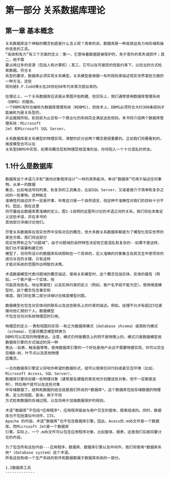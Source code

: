 第一部分 关系数据库理论
=======================

第一章 基本概念
--------------

    关系数据库这个神秘的概念到底是什么含义呢？简单的说，数据库是一种高效且有力地存储和操作信息的工具。
    “高效和有力”有三个方面的含义：第一，它意味着数据是被保护的，免于意外的丢失或损坏；其二，他不需
    要占用过多的资源（包括人和计算机）；其三，它可以在可接受的性能约束下，以恰当的方式检索数据。符合关
    系型的要求，数据库必须实现关系模型。关系模型是根据一系列规则来描述现实世界某些方面的一种方法，这些
    规则是E.F.Codd博士在20世纪60年代末首次提出来的。

    在理论上，一个关系数据库应该是从草图开始构建，但实际上，我们通常使用数据库管理系统（DBMS）的服务。
    一个DBMS有时也被称为数据库管理系统（RDBMS)，但技术上，DBMS必须符合大约300条规则才能被称为是关系型的，
    并且据我所知，到目前为止还有一个商业化的系统完全满足这些规则。本书将介绍两个数据库管理系统：Microsoft
    Jet 和Microsoft SQL Server。

    关系数据库是关系模型的物理实现，清楚的区分这两个概念是很重要的。正如我们将要看到的，维度模型也可以在
    关系型DBMS中实现，如果将概念层和物理层相混淆的话，你将陷入一个十分混乱的状态。

1.1什么是数据库
--------------

    数据库这个术语几乎和“面向对象程序设计”一样的耳熟能详。单词“数据库”可用于描述任何事物。从单一的数据
    集合，比如电话号码列表，到复杂的工具集合，比如SQL Server，又或者是介于简单和复杂之间的一些事物。这种缺乏
    准确性的描述并不一定是坏事，毕竟这只是一个自然语言，但这种不准确性对我们的目标十分不利。因此，我在这里
    将尽量给出数据库更准确的定义。图1-1说明的这里所讨论的术语之间的关系。我们将在本章定义这些术语，并在本书的
    其他部分详细讨论他们。

    尽管关系数据库在现实世界中没有对应的概念，但大多数关系数据库都是为了模型化现实世界的某些方面，我们将这部分
    现实世界称之为“问题域”。由于问题域的自然特性决定啦它是混乱和复杂的--如果不是这样，我们也不需要构建它的
    模型了，将你所设计的数据库系统限制在一个具体的，定义准确的对象集合及其交互中使项目的成功与否的关键。只有这样
    才能对系统的范围作出明智的决策。

    术语数据模型代表问题域的概念描述，使用关系模型时，这个概念包括实体，实体的属性（例如，一个客户是一个实体，他
    可能具有姓名，地址等属性）以及实体约束的定义（例如，客户名字段不能为空）。使用维度模型时，这个概念包含事实和
    维度。我们将在第二部分详细讨论维度模型问题。

    数据模型也包含对实体间的联系以及这些联系上的约束的描述。例如，经理不允许有超过5位直接向他汇报的个人。数据模型
    不包含任何对系统物理层的引用。

    物理层的定义--表和视图的实现--称之为数据库模式（database shcema）或简称为模式（schema），它是将概念模型转换为
    DBMS可以实现的物理表达。注意，模式仍然是概念上的而不是物理上的。模式只是数据模型按数据库引擎的方式描述的另一种
    表达--如表，触发器等等。使用数据库引擎的一个好处是用户永远不需要物理实现，你可以完全忽略B-树，叶节点以及其他物理
    层概念。

    一旦向数据库引擎定义好啦你希望的数据形式，就可以使用任何代码或者交互环境（比如，Microsoft Access，SQL Server），
    数据库引擎将创建一些物理对象（通常是在硬盘的某些地方创建这些对象，但不一定都是这样），然后用户就可以在这些对象
    中存储数据了。结构和数据的结合就是我们所说的*数据库*。这个数据库包括存储数据的物理表，定义的视图，查询，用于不同
    方式检索数据的存储过程，以及将用于加强数据保护的规则。

    术语“数据库”不包括*应用程序*，应用程序是由与用户交互的窗体，报表组成的。同时，数据库也不包括类似中间件，IIS，
    Apache 的内容。术语“数据库”也不包含数据库引擎。因此，Acess的.mdb文件是一个数据库。而Microsoft Jet是一个数据库
    引擎。实际上，一个.mdb文件可以包含应用程序对象，比如窗体，报表，这是我们后面将要讨论的内容。

    为了包含所有这些内容---应用程序，数据库，数据库引擎以及中间件，我们将使用*数据库系统*（database system）这个术语。
    所有这些构成一个生产系统的软件和数据都属于数据库系统的一部分。

    1.2数据库工具
    -------------

    





